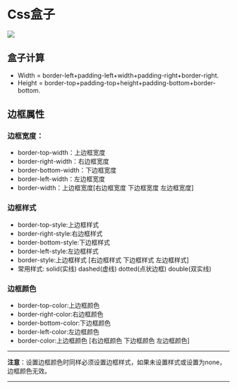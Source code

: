 # Css盒子

![](https://timgsa.baidu.com/timg?image&quality=80&size=b9999_10000&sec=1492400663224&di=a58a0e9791b6b539b99a41f6d886fb11&imgtype=0&src=http%3A%2F%2Fwww.dnzg.cn%2Fuploads%2Fallimg%2F140511%2F21302aU8-3.png)
## 盒子计算

* Width = border-left+padding-left+width+padding-right+border-right.
* Height = border-top+padding-top+height+padding-bottom+border-bottom.

## 边框属性

### 边框宽度：
* border-top-width：上边框宽度
* border-right-width：右边框宽度
* border-bottom-width：下边框宽度
* border-left-width：左边框宽度
* border-width：上边框宽度[右边框宽度 下边框宽度 左边框宽度]

### 边框样式

* border-top-style:上边框样式
* border-right-style:右边框样式
* border-bottom-style:下边框样式
* border-left-style:左边框样式
* border-style:上边框样式 [右边框样式 下边框样式 左边框样式]
* 常用样式: solid(实线) dashed(虚线) dotted(点状边框) double(双实线)

### 边框颜色

* border-top-color:上边框颜色
* border-right-color:右边框颜色
* border-bottom-color:下边框颜色
* border-left-color:左边框颜色
* border-color:上边框颜色 [右边框颜色 下边框颜色 左边框颜色] 
***
__注意__：设置边框颜色时同样必须设置边框样式，如果未设置样式或设置为none，边框颜色无效。
***

